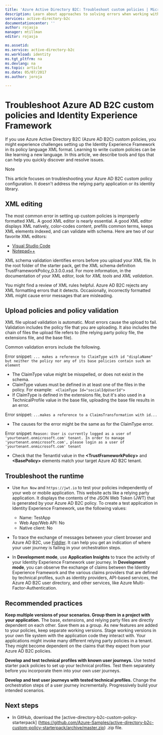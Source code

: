 ```yaml
---
title: 'Azure Active Directory B2C: Troubleshoot custom policies | Microsoft Docs'
description: Learn about approaches to solving errors when working with custom policies in Azure Active Directory.
services: active-directory-b2c
documentationcenter: ''
author: rojasja
manager: mtillman
editor: rojasja

ms.assetid: 
ms.service: active-directory-b2c
ms.workload: identity
ms.tgt_pltfrm: na
ms.devlang: na
ms.topic: article
ms.date: 05/07/2017
ms.author: joroja

---
```

# Troubleshoot Azure AD B2C custom policies and Identity Experience Framework

If you use Azure Active Directory B2C (Azure AD B2C) custom policies, you might experience challenges setting up the Identity Experience Framework in its policy language XML format.  Learning to write custom policies can be like learning a new language. In this article, we describe tools and tips that can help you quickly discover and resolve issues. 

> [!NOTE]
> This article focuses on troubleshooting your Azure AD B2C custom policy configuration. It doesn't address the relying party application or its identity library.

## XML editing

The most common error in setting up custom policies is improperly formatted XML. A good XML editor is nearly essential. A good XML editor displays XML natively, color-codes content, prefills common terms, keeps XML elements indexed, and can validate with schema. Here are two of our favorite XML editors:

* [Visual Studio Code](https://code.visualstudio.com/)
* [Notepad++](https://notepad-plus-plus.org/)

XML schema validation identifies errors before you upload your XML file. In the root folder of the starter pack, get the XML schema definition TrustFrameworkPolicy_0.3.0.0.xsd. For more information, in the documentation of your XML editor, look for *XML tools* and *XML validation*.

You might find a review of XML rules helpful. Azure AD B2C rejects any XML formatting errors that it detects. Occasionally, incorrectly formatted XML might cause error messages that are misleading.

## Upload policies and policy validation

 XML file upload validation is automatic. Most errors cause the upload to fail. Validation includes the policy file that you are uploading. It also includes the chain of files the upload file refers to (the relying party policy file, the extensions file, and the base file). 
 
 Common validation errors include the following.

Error snippet: `... makes a reference to ClaimType with id "displaName" but neither the policy nor any of its base policies contain such an element`
* The ClaimType value might be misspelled, or does not exist in the schema.
* ClaimType values must be defined in at least one of the files in the policy. 
    For example: ` <ClaimType Id="socialIdpUserId">`
* If ClaimType is defined in the extensions file, but it's also used in a TechnicalProfile value in the base file, uploading the base file results in an error.

Error snippet: `...makes a reference to a ClaimsTransformation with id...`
* The causes for the error might be the same as for the ClaimType error.

Error snippet: `Reason: User is currently logged as a user of 'yourtenant.onmicrosoft.com' tenant. In order to manage 'yourtenant.onmicrosoft.com', please login as a user of 'yourtenant.onmicrosoft.com' tenant`
* Check that the TenantId value in the **\<TrustFrameworkPolicy\>** and **\<BasePolicy\>** elements match your target Azure AD B2C tenant.  

## Troubleshoot the runtime

* Use `Run Now` and `https://jwt.io` to test your policies independently of your web or mobile application. This website acts like a relying party application. It displays the contents of the JSON Web Token (JWT) that is generated by your Azure AD B2C policy. To create a test application in Identity Experience Framework, use the following values:
    * Name: TestApp
    * Web App/Web API: No
    * Native client: No

* To trace the exchange of messages between your client browser and Azure AD B2C, use [Fiddler](http://www.telerik.com/fiddler). It can help you get an indication of where your user journey is failing in your orchestration steps.

* In **Development mode**, use **Application Insights** to trace the activity of your Identity Experience Framework user journey. In **Development mode**, you can observe the exchange of claims between the Identity Experience Framework and the various claims providers that are defined by technical profiles, such as identity providers, API-based services, the Azure AD B2C user directory, and other services, like Azure Multi-Factor-Authentication.  

## Recommended practices

**Keep multiple versions of your scenarios. Group them in a project with your application.** The base, extensions, and relying party files are directly dependent on each other. Save them as a group. As new features are added to your policies, keep separate working versions. Stage working versions in your own file system with the application code they interact with.  Your applications might invoke many different relying party policies in a tenant. They might become dependent on the claims that they expect from your Azure AD B2C policies.

**Develop and test technical profiles with known user journeys.** Use tested starter pack policies to set up your technical profiles. Test them separately before you incorporate them into your own user journeys.

**Develop and test user journeys with tested technical profiles.** Change the orchestration steps of a user journey incrementally. Progressively build your intended scenarios.

## Next steps

* In GitHub, download the [active-directory-b2c-custom-policy-starterpack] (https://github.com/Azure-Samples/active-directory-b2c-custom-policy-starterpack/archive/master.zip) .zip file.

